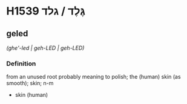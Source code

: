 # H1539 גֶּלֶד / גלד

## geled

_(ghe'-led | ɡeh-LED | ɡeh-LED)_

### Definition

from an unused root probably meaning to polish; the (human) skin (as smooth); skin; n-m

- skin (human)
